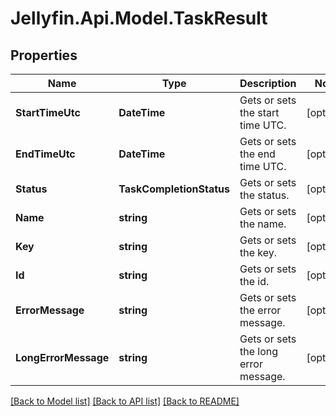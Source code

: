 
# Jellyfin.Api.Model.TaskResult

## Properties

Name | Type | Description | Notes
------------ | ------------- | ------------- | -------------
**StartTimeUtc** | **DateTime** | Gets or sets the start time UTC. | [optional] 
**EndTimeUtc** | **DateTime** | Gets or sets the end time UTC. | [optional] 
**Status** | **TaskCompletionStatus** | Gets or sets the status. | [optional] 
**Name** | **string** | Gets or sets the name. | [optional] 
**Key** | **string** | Gets or sets the key. | [optional] 
**Id** | **string** | Gets or sets the id. | [optional] 
**ErrorMessage** | **string** | Gets or sets the error message. | [optional] 
**LongErrorMessage** | **string** | Gets or sets the long error message. | [optional] 

[[Back to Model list]](../README.md#documentation-for-models)
[[Back to API list]](../README.md#documentation-for-api-endpoints)
[[Back to README]](../README.md)

